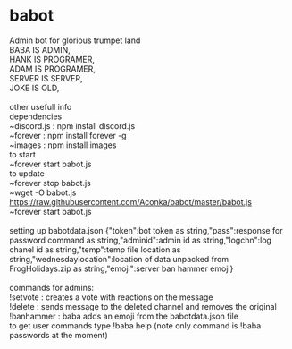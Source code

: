 # babot
Admin bot for glorious trumpet land<br/>
BABA IS ADMIN, <br/>
HANK IS PROGRAMER, <br/>
ADAM IS PROGRAMER, <br/>
SERVER IS SERVER, <br/>
JOKE IS OLD, <br/>
<br/>
other usefull info <br/>
dependencies <br/>
~discord.js : npm install discord.js <br/>
~forever : npm install forever -g <br/>
~images : npm install images <br/>
to start <br/>
~forever start babot.js <br/>
to update <br/>
~forever stop babot.js <br/>
~wget -O babot.js https://raw.githubusercontent.com/Aconka/babot/master/babot.js <br/>
~forever start babot.js <br/>
<br/>
setting up babotdata.json
{"token":bot token as string,"pass":response for password command as string,"adminid":admin id as string,"logchn":log chanel id as string,"temp":temp file location as string,"wednesdaylocation":location of data unpacked from FrogHolidays.zip as string,"emoji":server ban hammer emoji}<br/>
<br/>
commands for admins:<br/>
!setvote <msg ID> : creates a vote with reactions on the message<br/>
!delete <msg ID> : sends message to the deleted channel and removes the original<br/>
!banhammer <msg ID> : baba adds an emoji from the babotdata.json file<br/>
to get user commands type !baba help (note only command  is !baba passwords at the moment)
